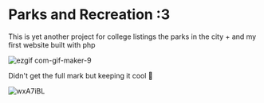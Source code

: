 # Parks and Recreation :3 
This is yet another project for college listings the parks in the city + and my first website built with php 
  
  ![ezgif com-gif-maker-9](https://user-images.githubusercontent.com/79986157/181393737-b287bdcd-e49c-4720-9553-5697866282f0.gif)


      
Didn't get the full mark but keeping it cool 🌛

  ![wxA7iBL](https://user-images.githubusercontent.com/79986157/181393479-2857ebdb-96d9-4552-936f-7468a304cb2e.gif)
